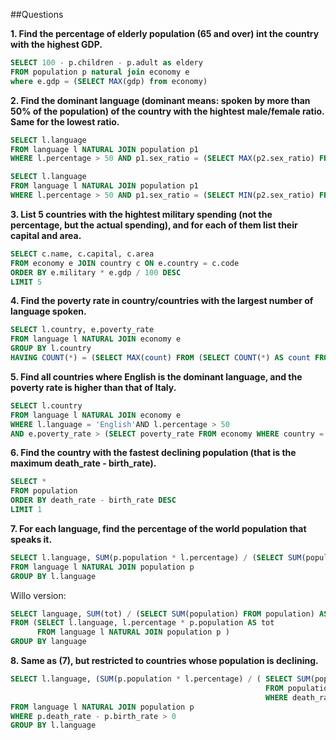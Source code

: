 ##Questions

**1. Find the percentage of elderly population (65 and over) int the country with the highest GDP.**
```sql
SELECT 100 - p.children - p.adult as eldery
FROM population p natural join economy e
where e.gdp = (SELECT MAX(gdp) from economy)
```
**2. Find the dominant language (dominant means: spoken by more than 50% of the population) of the country with the hightest male/female ratio. Same for the lowest ratio.**

```sql
SELECT l.language
FROM language l NATURAL JOIN population p1
WHERE l.percentage > 50 AND p1.sex_ratio = (SELECT MAX(p2.sex_ratio) FROM population p2)
```
```sql
SELECT l.language
FROM language l NATURAL JOIN population p1
WHERE l.percentage > 50 AND p1.sex_ratio = (SELECT MIN(p2.sex_ratio) FROM population p2)
```

**3. List 5 countries with the hightest military spending (not the percentage, but the actual spending), and for each of them list their capital and area.**
```sql
SELECT c.name, c.capital, c.area
FROM economy e JOIN country c ON e.country = c.code
ORDER BY e.military * e.gdp / 100 DESC
LIMIT 5
```

**4. Find the poverty rate in country/countries with the largest number of language spoken.**
```sql
SELECT l.country, e.poverty_rate
FROM language l NATURAL JOIN economy e
GROUP BY l.country
HAVING COUNT(*) = (SELECT MAX(count) FROM (SELECT COUNT(*) AS count FROM language l GROUP BY l.country))
```

**5. Find all countries where English is the dominant language, and the poverty rate is higher than that of Italy.**
```sql
SELECT l.country
FROM language l NATURAL JOIN economy e
WHERE l.language = 'English'AND l.percentage > 50
AND e.poverty_rate > (SELECT poverty_rate FROM economy WHERE country = 'IT')
```

**6. Find the country with the fastest declining population (that is the maximum death_rate - birth_rate).**
```sql
SELECT *
FROM population
ORDER BY death_rate - birth_rate DESC
LIMIT 1
```

**7. For each language, find the percentage of the world population that speaks it.**
```sql
SELECT l.language, SUM(p.population * l.percentage) / (SELECT SUM(population) FROM population) AS global_percentage
FROM language l NATURAL JOIN population p
GROUP BY l.language
```

Willo version:
```sql
SELECT language, SUM(tot) / (SELECT SUM(population) FROM population) AS global_percentage
FROM (SELECT l.language, l.percentage * p.population AS tot
      FROM language l NATURAL JOIN population p )
GROUP BY language
```

**8. Same as (7), but restricted to countries whose population is declining.**
```sql
SELECT l.language, (SUM(p.population * l.percentage) / ( SELECT SUM(population) 
											             FROM population
												         WHERE death_rate - birth_rate > 0)) AS declining_percentage
FROM language l NATURAL JOIN population p
WHERE p.death_rate - p.birth_rate > 0
GROUP BY l.language
```
